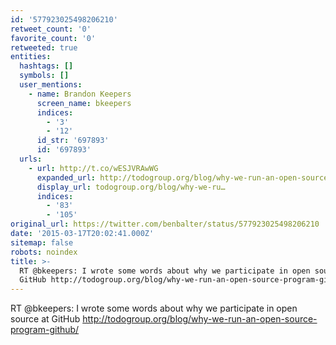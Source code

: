 ```yaml
---
id: '577923025498206210'
retweet_count: '0'
favorite_count: '0'
retweeted: true
entities:
  hashtags: []
  symbols: []
  user_mentions:
    - name: Brandon Keepers
      screen_name: bkeepers
      indices:
        - '3'
        - '12'
      id_str: '697893'
      id: '697893'
  urls:
    - url: http://t.co/wESJVRAwWG
      expanded_url: http://todogroup.org/blog/why-we-run-an-open-source-program-github/
      display_url: todogroup.org/blog/why-we-ru…
      indices:
        - '83'
        - '105'
original_url: https://twitter.com/benbalter/status/577923025498206210
date: '2015-03-17T20:02:41.000Z'
sitemap: false
robots: noindex
title: >-
  RT @bkeepers: I wrote some words about why we participate in open source at
  GitHub http://todogroup.org/blog/why-we-run-an-open-source-program-github/
---
```


RT @bkeepers: I wrote some words about why we participate in open source at GitHub http://todogroup.org/blog/why-we-run-an-open-source-program-github/